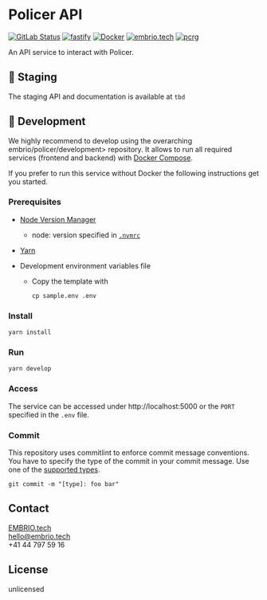 # Policer API

[![GitLab Status](https://git.embrio.tech/embrio/policer/api/badges/main/pipeline.svg)](https://git.embrio.tech/embrio/policer/api/pipelines)
[![fastify](https://img.shields.io/static/v1?label=built+with&message=fastify&color=363636)](https://www.fastify.io/)
[![Docker](https://img.shields.io/static/v1?label=shipped+with&message=Docker&color=287cf9)](https://www.docker.com/)
[![embrio.tech](https://img.shields.io/static/v1?label=by&message=EMBRIO.tech&color=24ae5f)](https://embrio.tech)
[![pcrg](https://img.shields.io/static/v1?label=for&message=PCRG&color=a5d7d2)](https://pharma.unibas.ch/de/research/research-groups/pharmaceutical-care-2170/)

An API service to interact with Policer.

## :seedling: Staging

The staging API and documentation is available at `tbd`

## :construction_worker: Development

We highly recommend to develop using the overarching embrio/policer/development> repository. It allows to run all required services (frontend and backend) with [Docker Compose](https://docs.docker.com/compose/).

If you prefer to run this service without Docker the following instructions get you started.

### Prerequisites

- [Node Version Manager](https://github.com/nvm-sh/nvm)
  - node: version specified in [`.nvmrc`](/.nvmrc)
- [Yarn](https://classic.yarnpkg.com/en/)
- Development environment variables file

  - Copy the template with

        cp sample.env .env

### Install

    yarn install

### Run

    yarn develop

### Access

The service can be accessed under http://localhost:5000 or the `PORT` specified in the `.env` file.

### Commit

This repository uses commitlint to enforce commit message conventions. You have to specify the type of the commit in your commit message. Use one of the [supported types](https://github.com/pvdlg/conventional-changelog-metahub#commit-types).

    git commit -m "[type]: foo bar"

## Contact

[EMBRIO.tech](https://embrio.tech)  
[hello@embrio.tech](mailto:hello@embrio.tech)  
+41 44 797 59 16

## License

unlicensed
